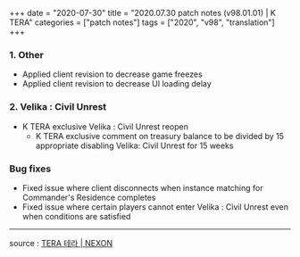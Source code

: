 +++
date = "2020-07-30"
title = "2020.07.30 patch notes (v98.01.01) | K TERA"
categories = ["patch notes"]
tags = ["2020", "v98", "translation"]
+++

### 1. Other
- Applied client revision to decrease game freezes
- Applied client revision to decrease UI loading delay

### 2. Velika : Civil Unrest
- K TERA exclusive Velika : Civil Unrest reopen
  - K TERA exclusive comment on treasury balance to be divided by 15 appropriate disabling Velika: Civil Unrest for 15 weeks

### Bug fixes
- Fixed issue where client disconnects when instance matching for Commander's Residence completes
- Fixed issue where certain players cannot enter Velika : Civil Unrest even when conditions are satisfied

----

source : [TERA 테라 | NEXON](http://tera.nexon.com/news/update/view.aspx?n4articlesn=445)
